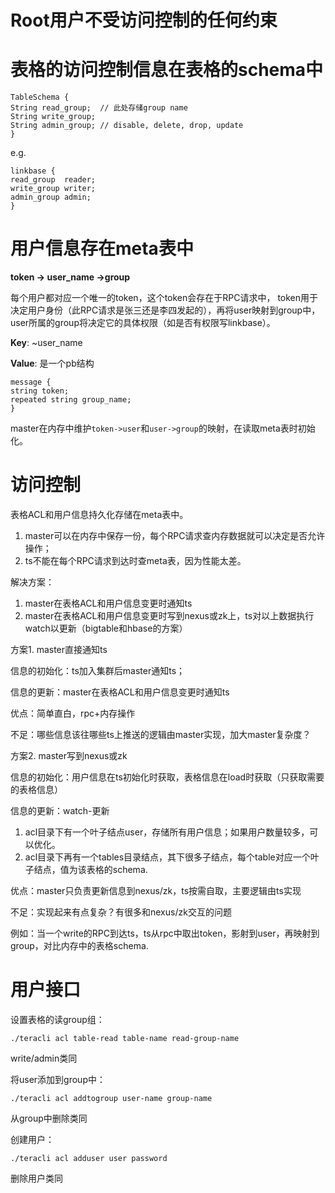 # Root用户不受访问控制的任何约束

# 表格的访问控制信息在表格的schema中
```
TableSchema {
String read_group;  // 此处存储group name
String write_group;
String admin_group; // disable, delete, drop, update
}
```

e.g.

```
linkbase {
read_group  reader;
write_group writer;
admin_group admin;
}
```

# 用户信息存在meta表中

**token -> user_name ->group**

每个用户都对应一个唯一的token，这个token会存在于RPC请求中，
token用于决定用户身份（此RPC请求是张三还是李四发起的），再将user映射到group中，
user所属的group将决定它的具体权限（如是否有权限写linkbase）。

**Key**: ~user_name

**Value**: 是一个pb结构

```
message {
string token;
repeated string group_name;
}
```

master在内存中维护`token->user`和`user->group`的映射，在读取meta表时初始化。

# 访问控制
表格ACL和用户信息持久化存储在meta表中。

1. master可以在内存中保存一份，每个RPC请求查内存数据就可以决定是否允许操作；
1. ts不能在每个RPC请求到达时查meta表，因为性能太差。

解决方案：

1. master在表格ACL和用户信息变更时通知ts
1. master在表格ACL和用户信息变更时写到nexus或zk上，ts对以上数据执行watch以更新（bigtable和hbase的方案）

方案1. master直接通知ts

信息的初始化：ts加入集群后master通知ts；

信息的更新：master在表格ACL和用户信息变更时通知ts

优点：简单直白，rpc+内存操作

不足：哪些信息该往哪些ts上推送的逻辑由master实现，加大master复杂度？

方案2. master写到nexus或zk

信息的初始化：用户信息在ts初始化时获取，表格信息在load时获取（只获取需要的表格信息）

信息的更新：watch-更新

1. acl目录下有一个叶子结点user，存储所有用户信息；如果用户数量较多，可以优化。
1. acl目录下再有一个tables目录结点，其下很多子结点，每个table对应一个叶子结点，值为该表格的schema.

优点：master只负责更新信息到nexus/zk，ts按需自取，主要逻辑由ts实现

不足：实现起来有点复杂？有很多和nexus/zk交互的问题

例如：当一个write的RPC到达ts，ts从rpc中取出token，影射到user，再映射到group，对比内存中的表格schema.

# 用户接口

设置表格的读group组：

```
./teracli acl table-read table-name read-group-name
```

write/admin类同

将user添加到group中：

```
./teracli acl addtogroup user-name group-name
```

从group中删除类同

创建用户：

```
./teracli acl adduser user password
```

删除用户类同
